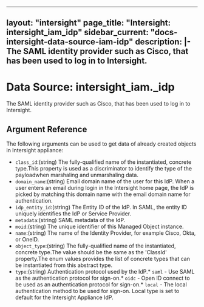 
---
layout: "intersight"
page_title: "Intersight: intersight_iam_idp"
sidebar_current: "docs-intersight-data-source-iam-idp"
description: |-
The SAML identity provider such as Cisco, that has been used to log in to Intersight.
---

# Data Source: intersight_iam._idp
The SAML identity provider such as Cisco, that has been used to log in to Intersight.
## Argument Reference
The following arguments can be used to get data of already created objects in Intersight appliance:
* `class_id`:(string) The fully-qualified name of the instantiated, concrete type.This property is used as a discriminator to identify the type of the payloadwhen marshaling and unmarshaling data. 
* `domain_name`:(string) Email domain name of the user for this IdP. When a user enters an email during login in the Intersight home page, the IdP is picked by matching this domain name with the email domain name for authentication. 
* `idp_entity_id`:(string) The Entity ID of the IdP. In SAML, the entity ID uniquely identifies the IdP or Service Provider. 
* `metadata`:(string) SAML metadata of the IdP. 
* `moid`:(string) The unique identifier of this Managed Object instance. 
* `name`:(string) The name of the Identity Provider, for example Cisco, Okta, or OneID. 
* `object_type`:(string) The fully-qualified name of the instantiated, concrete type.The value should be the same as the 'ClassId' property.The enum values provides the list of concrete types that can be instantiated from this abstract type. 
* `type`:(string) Authentication protocol used by the IdP.* `saml` - Use SAML as the authentication protocol for sign-on.* `oidc` - Open ID connect to be used as an authentication protocol for sign-on.* `local` - The local authentication method to be used for sign-on. Local type is set to default for the Intersight Appliance IdP. 
